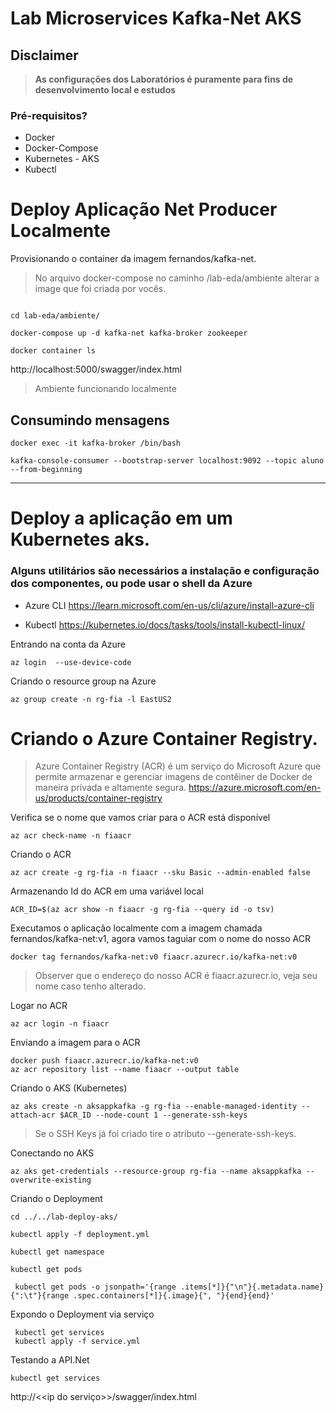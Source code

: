 # Lab Microservices Kafka-Net AKS

## Disclaimer
> **As configurações dos Laboratórios é puramente para fins de desenvolvimento local e estudos**


### Pré-requisitos?
* Docker
* Docker-Compose
* Kubernetes - AKS
* Kubectl


# Deploy Aplicação Net Producer Localmente



Provisionando o container da imagem fernandos/kafka-net.

> No arquivo docker-compose no caminho /lab-eda/ambiente alterar a image que foi criada por vocês.

```

cd lab-eda/ambiente/

docker-compose up -d kafka-net kafka-broker zookeeper

docker container ls

```

http://localhost:5000/swagger/index.html


> Ambiente funcionando localmente

## Consumindo mensagens

```
docker exec -it kafka-broker /bin/bash

kafka-console-consumer --bootstrap-server localhost:9092 --topic aluno --from-beginning
```

---

# Deploy a aplicação em um Kubernetes aks.


### Alguns utilitários são necessários a instalação e configuração dos componentes, ou pode usar o shell da Azure
* Azure CLI
https://learn.microsoft.com/en-us/cli/azure/install-azure-cli

* Kubectl
https://kubernetes.io/docs/tasks/tools/install-kubectl-linux/


Entrando na conta da Azure

```
az login  --use-device-code 
```


Criando o resource group na Azure

```
az group create -n rg-fia -l EastUS2
```


# Criando o Azure Container Registry.

>Azure Container Registry (ACR) é um serviço do Microsoft Azure que permite armazenar e gerenciar imagens de contêiner de Docker de maneira privada e altamente segura.  https://azure.microsoft.com/en-us/products/container-registry


Verifica se o nome que vamos criar para o ACR está disponível

```
az acr check-name -n fiaacr
```

Criando o ACR

```
az acr create -g rg-fia -n fiaacr --sku Basic --admin-enabled false
```

Armazenando Id do ACR em uma variável local

```
ACR_ID=$(az acr show -n fiaacr -g rg-fia --query id -o tsv)
```


Executamos o aplicação localmente com a imagem chamada fernandos/kafka-net:v1, agora vamos taguiar com o nome
do nosso ACR

```
docker tag fernandos/kafka-net:v0 fiaacr.azurecr.io/kafka-net:v0
```

> Observer que o endereço do nosso ACR é fiaacr.azurecr.io, veja seu nome caso tenho alterado.


Logar no ACR

```
az acr login -n fiaacr
```

Enviando a imagem para o ACR


```
docker push fiaacr.azurecr.io/kafka-net:v0
az acr repository list --name fiaacr --output table

```


Criando o AKS (Kubernetes)

```
az aks create -n aksappkafka -g rg-fia --enable-managed-identity --attach-acr $ACR_ID --node-count 1 --generate-ssh-keys
```

> Se o SSH Keys já foi criado tire o atributo --generate-ssh-keys.

Conectando no AKS

```
az aks get-credentials --resource-group rg-fia --name aksappkafka --overwrite-existing
```

Criando o Deployment

```
cd ../../lab-deploy-aks/

kubectl apply -f deployment.yml

kubectl get namespace

kubectl get pods

 kubectl get pods -o jsonpath='{range .items[*]}{"\n"}{.metadata.name}{":\t"}{range .spec.containers[*]}{.image}{", "}{end}{end}'

```

Expondo o Deployment via serviço

```
 kubectl get services
 kubectl apply -f service.yml
```

Testando a API.Net

```
kubectl get services
```

http://<<ip do serviço>>/swagger/index.html
